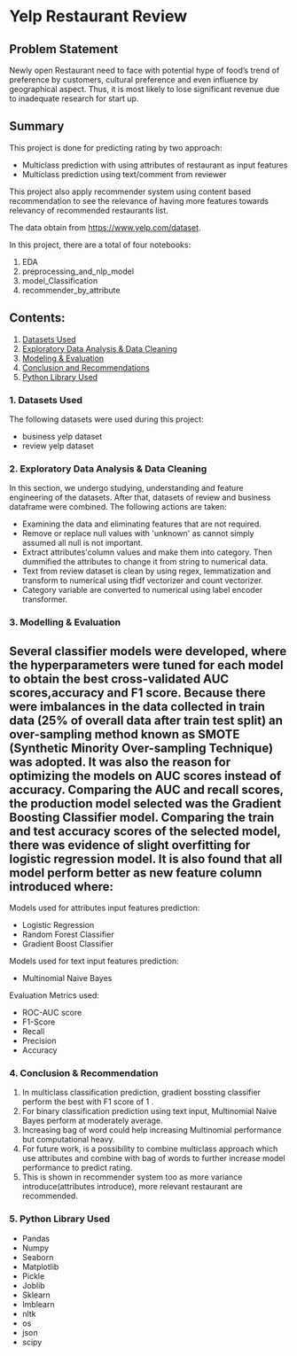 # Yelp Restaurant Review

## Problem Statement
Newly open Restaurant need to face with potential hype of food’s trend of preference by customers, cultural preference and even influence by geographical aspect. Thus, it is most likely to lose significant revenue due to inadequate research for start up.

## Summary 

This project is done for predicting rating by two approach:  
* Multiclass prediction with using attributes of restaurant as input features
* Multiclass prediction using text/comment from reviewer

This project also apply recommender system using content based recommendation to see the relevance of having more features towards relevancy of recommended restaurants list.

The data obtain from https://www.yelp.com/dataset.

In this project, there are a total of four notebooks:
1) EDA
2) preprocessing_and_nlp_model
3) model_Classification
4) recommender_by_attribute


## Contents:

1. [Datasets Used](#1-Datasets-Used)
2. [Exploratory Data Analysis & Data Cleaning](#2-Exploratory-Data-Analysis-&-Data-Cleaning)
3. [Modeling & Evaluation](#3-Modeling-&-Evaluation)
4. [Conclusion and Recommendations](#4-Conclusion-and-Recommendations)
5. [Python Library Used](#5-Python-Library-Used)

### 1. Datasets Used
The following datasets were used during this project:
- business yelp dataset
- review yelp dataset

### 2. Exploratory Data Analysis & Data Cleaning
In this section, we undergo studying, understanding and feature engineering of the datasets. After that, datasets of review and business dataframe were combined. The following actions are taken:
- Examining the data and eliminating features that are not required.
- Remove or replace null values with 'unknown' as cannot simply assumed all null is not important.
- Extract attributes'column values and make them into category. Then dummified the attributes to change it from string to numerical data.
- Text from review dataset is clean by using regex, lemmatization and transform to numerical using tfidf vectorizer and count vectorizer.
- Category variable are converted to numerical using label encoder transformer.

### 3. Modelling & Evaluation
Several classifier models were developed, where the hyperparameters were tuned for each model to obtain the best cross-validated AUC scores,accuracy and F1 score. Because there were imbalances in the data collected in train data (25% of overall data after train test split) an over-sampling method known as SMOTE (Synthetic Minority Over-sampling Technique) was adopted. It was also the reason for optimizing the models on AUC scores instead of accuracy. Comparing the AUC and recall scores, the production model selected was the Gradient Boosting Classifier model. Comparing the train and test accuracy scores of the selected model, there was evidence of slight overfitting for logistic regression model. It is also found that all model perform better as new feature column introduced where:
-

Models used for attributes input features prediction:
- Logistic Regression
- Random Forest Classifier
- Gradient Boost Classifier

Models used for text input features prediction:
- Multinomial Naive Bayes

Evaluation Metrics used:
- ROC-AUC score
- F1-Score
- Recall
- Precision
- Accuracy

### 4. Conclusion & Recommendation
1. In multiclass classification prediction, gradient bossting classifier perform the best with F1 score of 1 .
2. For binary classification prediction using text input, Multinomial Naive Bayes perform at moderately average.
3. Increasing bag of word could help increasing Multinomial performance but computational heavy.
4. For future work, is a possibility to combine multiclass approach which use attributes and combine with bag of words to further increase model performance to predict rating.
5. This is shown in recommender system too as more variance introduce(attributes introduce), more relevant restaurant are recommended.

### 5. Python Library Used
- Pandas
- Numpy
- Seaborn
- Matplotlib
- Pickle
- Joblib
- Sklearn
- Imblearn
- nltk
- os
- json
- scipy
